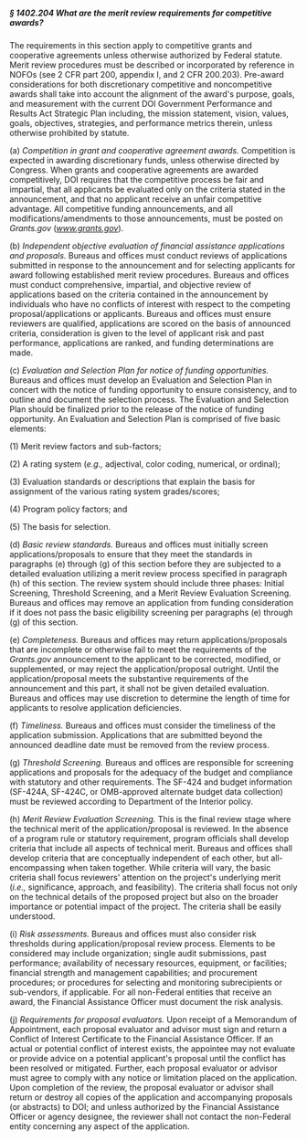 ##### § 1402.204 What are the merit review requirements for competitive awards? #####

The requirements in this section apply to competitive grants and cooperative agreements unless otherwise authorized by Federal statute. Merit review procedures must be described or incorporated by reference in NOFOs (see 2 CFR part 200, appendix I, and 2 CFR 200.203). Pre-award considerations for both discretionary competitive and noncompetitive awards shall take into account the alignment of the award's purpose, goals, and measurement with the current DOI Government Performance and Results Act Strategic Plan including, the mission statement, vision, values, goals, objectives, strategies, and performance metrics therein, unless otherwise prohibited by statute.

(a) *Competition in grant and cooperative agreement awards.* Competition is expected in awarding discretionary funds, unless otherwise directed by Congress. When grants and cooperative agreements are awarded competitively, DOI requires that the competitive process be fair and impartial, that all applicants be evaluated only on the criteria stated in the announcement, and that no applicant receive an unfair competitive advantage. All competitive funding announcements, and all modifications/amendments to those announcements, must be posted on *Grants.gov* (*www.grants.gov*).

(b) *Independent objective evaluation of financial assistance applications and proposals.* Bureaus and offices must conduct reviews of applications submitted in response to the announcement and for selecting applicants for award following established merit review procedures. Bureaus and offices must conduct comprehensive, impartial, and objective review of applications based on the criteria contained in the announcement by individuals who have no conflicts of interest with respect to the competing proposal/applications or applicants. Bureaus and offices must ensure reviewers are qualified, applications are scored on the basis of announced criteria, consideration is given to the level of applicant risk and past performance, applications are ranked, and funding determinations are made.

(c) *Evaluation and Selection Plan for notice of funding opportunities.* Bureaus and offices must develop an Evaluation and Selection Plan in concert with the notice of funding opportunity to ensure consistency, and to outline and document the selection process. The Evaluation and Selection Plan should be finalized prior to the release of the notice of funding opportunity. An Evaluation and Selection Plan is comprised of five basic elements:

(1) Merit review factors and sub-factors;

(2) A rating system (*e.g.,* adjectival, color coding, numerical, or ordinal);

(3) Evaluation standards or descriptions that explain the basis for assignment of the various rating system grades/scores;

(4) Program policy factors; and

(5) The basis for selection.

(d) *Basic review standards.* Bureaus and offices must initially screen applications/proposals to ensure that they meet the standards in paragraphs (e) through (g) of this section before they are subjected to a detailed evaluation utilizing a merit review process specified in paragraph (h) of this section. The review system should include three phases: Initial Screening, Threshold Screening, and a Merit Review Evaluation Screening. Bureaus and offices may remove an application from funding consideration if it does not pass the basic eligibility screening per paragraphs (e) through (g) of this section.

(e) *Completeness.* Bureaus and offices may return applications/proposals that are incomplete or otherwise fail to meet the requirements of the *Grants.gov* announcement to the applicant to be corrected, modified, or supplemented, or may reject the application/proposal outright. Until the application/proposal meets the substantive requirements of the announcement and this part, it shall not be given detailed evaluation. Bureaus and offices may use discretion to determine the length of time for applicants to resolve application deficiencies.

(f) *Timeliness.* Bureaus and offices must consider the timeliness of the application submission. Applications that are submitted beyond the announced deadline date must be removed from the review process.

(g) *Threshold Screening.* Bureaus and offices are responsible for screening applications and proposals for the adequacy of the budget and compliance with statutory and other requirements. The SF-424 and budget information (SF-424A, SF-424C, or OMB-approved alternate budget data collection) must be reviewed according to Department of the Interior policy.

(h) *Merit Review Evaluation Screening.* This is the final review stage where the technical merit of the application/proposal is reviewed. In the absence of a program rule or statutory requirement, program officials shall develop criteria that include all aspects of technical merit. Bureaus and offices shall develop criteria that are conceptually independent of each other, but all-encompassing when taken together. While criteria will vary, the basic criteria shall focus reviewers' attention on the project's underlying merit (*i.e.,* significance, approach, and feasibility). The criteria shall focus not only on the technical details of the proposed project but also on the broader importance or potential impact of the project. The criteria shall be easily understood.

(i) *Risk assessments.* Bureaus and offices must also consider risk thresholds during application/proposal review process. Elements to be considered may include organization; single audit submissions, past performance; availability of necessary resources, equipment, or facilities; financial strength and management capabilities; and procurement procedures; or procedures for selecting and monitoring subrecipients or sub-vendors, if applicable. For all non-Federal entities that receive an award, the Financial Assistance Officer must document the risk analysis.

(j) *Requirements for proposal evaluators.* Upon receipt of a Memorandum of Appointment, each proposal evaluator and advisor must sign and return a Conflict of Interest Certificate to the Financial Assistance Officer. If an actual or potential conflict of interest exists, the appointee may not evaluate or provide advice on a potential applicant's proposal until the conflict has been resolved or mitigated. Further, each proposal evaluator or advisor must agree to comply with any notice or limitation placed on the application. Upon completion of the review, the proposal evaluator or advisor shall return or destroy all copies of the application and accompanying proposals (or abstracts) to DOI; and unless authorized by the Financial Assistance Officer or agency designee, the reviewer shall not contact the non-Federal entity concerning any aspect of the application.